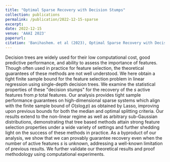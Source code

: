 ```yaml
---
title: "Optimal Sparse Recovery with Decision Stumps"
collection: publications
permalink: /publication/2022-12-15-sparse
excerpt: 
date: 2022-12-15
venue: 'AAAI 2023'
paperurl: 
citation: 'Banihashem. et al (2023), Optimal Sparse Recovery with Decision Stumps (AAAI 2023)'
---
```


Decision trees are widely used for their low computational cost, good predictive performance, and ability to assess the importance of features. Though often used in practice for feature selection, the theoretical guarantees of these methods are not well understood. We here obtain a tight finite sample bound for the feature selection problem in linear regression using single-depth decision trees. We examine the statistical properties of these "decision stumps" for the recovery of the $s$ active features from $p$ total features. Our analysis provides tight sample performance guarantees on high-dimensional sparse systems which align with the finite sample bound of $O(s \log p)$ as obtained by Lasso, improving upon previous bounds for both the median and optimal splitting criteria. Our results extend to the non-linear regime as well as arbitrary sub-Gaussian distributions, demonstrating that tree based methods attain strong feature selection properties under a wide variety of settings and further shedding light on the success of these methods in practice. 
As a byproduct of our analysis, we show that we can provably guarantee recovery even when the number of active features $s$ is unknown, addressing a well-known limitation of previous results.
We further validate our theoretical results and proof methodology using computational experiments.
